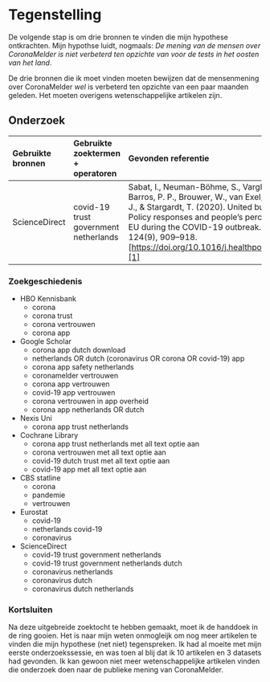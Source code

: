 # Tegenstelling

De volgende stap is om drie bronnen te vinden die mijn hypothese ontkrachten. Mijn hypothse luidt, nogmaals: _De mening van de mensen over CoronaMelder is niet verbeterd ten opzichte van voor de tests in het oosten van het land_.

De drie bronnen die ik moet vinden moeten bewijzen dat de mensenmening over CoronaMelder _wel_ is verbeterd ten opzichte van een paar maanden geleden. Het moeten overigens wetenschappelijke artikelen zijn.

## Onderzoek

| Gebruikte bronnen | Gebruikte zoektermen + operatoren | Gevonden referentie | Datum |
| :--- | :--- | :--- | :--- |
| ScienceDirect | covid-19 trust government netherlands | Sabat, I., Neuman-Böhme, S., Varghese, N. E., Barros, P. P., Brouwer, W., van Exel, J., Schreyögg, J., & Stargardt, T. (2020). United but divided: Policy responses and people’s perceptions in the EU during the COVID-19 outbreak. Health Policy, 124(9), 909–918. [https://doi.org/10.1016/j.healthpol.2020.06.009][1] | 20 september 2020 |

### Zoekgeschiedenis

* HBO Kennisbank
  * corona
  * corona trust
  * corona vertrouwen
  * corona app
* Google Scholar
  * corona app dutch download
  * netherlands OR dutch (coronavirus OR corona OR covid-19) app
  * corona app safety netherlands
  * coronamelder vertrouwen
  * corona app vertrouwen
  * covid-19 app vertrouwen
  * corona vertrouwen in app overheid
  * corona app netherlands OR dutch
* Nexis Uni
  * corona app trust netherlands
* Cochrane Library
  * corona app trust netherlands met all text optie aan
  * corona vertrouwen met all text optie aan
  * covid-19 dutch trust met all text optie aan
  * covid-19 app met all text optie aan
* CBS statline
  * corona
  * pandemie
  * vertrouwen
* Eurostat
  * covid-19
  * netherlands covid-19
  * coronavirus
* ScienceDirect
  * covid-19 trust government netherlands
  * covid-19 trust government netherlands dutch
  * coronavirus netherlands
  * coronavirus dutch
  * coronavirus dutch netherlands

### Kortsluiten

Na deze uitgebreide zoektocht te hebben gemaakt, moet ik de handdoek in de ring gooien. Het is naar mijn weten onmogleijk om nog meer artikelen te vinden die mijn hypothese (net niet) tegenspreken. Ik had al moeite met mijn eerste onderzoekssessie, en was toen al blij dat ik 10 artikelen en 3 datasets had gevonden. Ik kan gewoon niet meer wetenschappelijke artikelen vinden die onderzoek doen naar de publieke mening van CoronaMelder.

[1]: https://doi.org/10.1016/j.healthpol.2020.06.009
